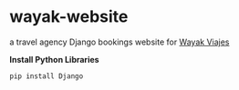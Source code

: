 # wayak-website
a travel agency Django bookings website for
[Wayak Viajes](https://www.facebook.com/wayakviajes/)

**Install Python Libraries**
```
pip install Django
```
